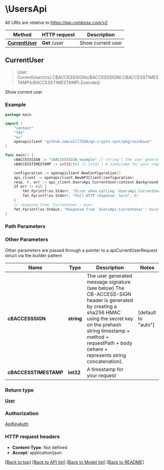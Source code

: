 # \UsersApi

All URIs are relative to *https://api.coinbase.com/v2*

Method | HTTP request | Description
------------- | ------------- | -------------
[**CurrentUser**](UsersApi.md#CurrentUser) | **Get** /user | Show current user



## CurrentUser

> User CurrentUser(ctx).CBACCESSSIGN(cBACCESSSIGN).CBACCESSTIMESTAMP(cBACCESSTIMESTAMP).Execute()

Show current user



### Example

```go
package main

import (
    "context"
    "fmt"
    "os"
    openapiclient "github.com/will7200/go-crypto-sync/pkg/coinbase"
)

func main() {
    cBACCESSSIGN := "cBACCESSSIGN_example" // string | The user generated message signature (see below) The CB-ACCESS-SIGN header is generated by creating a sha256 HMAC using the secret key on the prehash string timestamp + method + requestPath + body (where + represents string concatenation).  (optional) (default to "auto")
    cBACCESSTIMESTAMP := int32(56) // int32 | A timestamp for your request (optional)

    configuration := openapiclient.NewConfiguration()
    api_client := openapiclient.NewAPIClient(configuration)
    resp, r, err := api_client.UsersApi.CurrentUser(context.Background(), ).CBACCESSSIGN(cBACCESSSIGN).CBACCESSTIMESTAMP(cBACCESSTIMESTAMP).Execute()
    if err != nil {
        fmt.Fprintf(os.Stderr, "Error when calling `UsersApi.CurrentUser``: %v\n", err)
        fmt.Fprintf(os.Stderr, "Full HTTP response: %v\n", r)
    }
    // response from `CurrentUser`: User
    fmt.Fprintf(os.Stdout, "Response from `UsersApi.CurrentUser`: %v\n", resp)
}
```

### Path Parameters



### Other Parameters

Other parameters are passed through a pointer to a apiCurrentUserRequest struct via the builder pattern


Name | Type | Description  | Notes
------------- | ------------- | ------------- | -------------
 **cBACCESSSIGN** | **string** | The user generated message signature (see below) The CB-ACCESS-SIGN header is generated by creating a sha256 HMAC using the secret key on the prehash string timestamp + method + requestPath + body (where + represents string concatenation).  | [default to &quot;auto&quot;]
 **cBACCESSTIMESTAMP** | **int32** | A timestamp for your request | 

### Return type

[**User**](User.md)

### Authorization

[ApiKeyAuth](../README.md#ApiKeyAuth)

### HTTP request headers

- **Content-Type**: Not defined
- **Accept**: application/json

[[Back to top]](#) [[Back to API list]](../README.md#documentation-for-api-endpoints)
[[Back to Model list]](../README.md#documentation-for-models)
[[Back to README]](../README.md)

